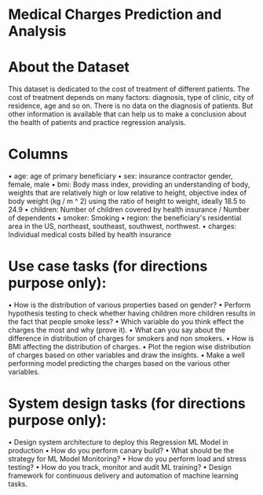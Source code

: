 # Medical Charges Prediction and Analysis 

# About the Dataset

This dataset is dedicated to the cost of treatment of different patients. The cost of treatment depends on many factors: diagnosis, type of clinic, city of residence, age and so on. There is no data on the diagnosis of patients. But other information is available that can help us to make a conclusion about the health of patients and practice regression analysis. 


# Columns
•	age: age of primary beneficiary
•	sex: insurance contractor gender, female, male
•	bmi: Body mass index, providing an understanding of body, weights that are relatively high or low relative to height, objective index of body weight (kg / m ^ 2) using the ratio of height to weight, ideally 18.5 to 24.9
•	children: Number of children covered by health insurance / Number of dependents
•	smoker: Smoking
•	region: the beneficiary's residential area in the US, northeast, southeast, southwest, northwest.
•	charges: Individual medical costs billed by health insurance

# Use case tasks (for directions purpose only):
•	How is the distribution of various properties based on gender?
•	Perform hypothesis testing to check whether having children more children results in the fact that people smoke less?
•	Which variable do you think effect the charges the most and why (prove it).
•	What can you say about the difference in distribution of charges for smokers and non smokers.
•	How is BMI affecting the distribution of charges.
•	Plot the region wise distribution of charges based on other variables and draw the insights.
•	Make a well performing model predicting the charges based on the various other variables.  


# System design tasks (for directions purpose only):
•	Design system architecture to deploy this Regression ML Model in production
•	How do you perform canary build?
•	What should be the strategy for ML Model Monitoring?
•	How do you perform load and stress testing?
•	How do you track, monitor and audit ML training?
•	Design framework for continuous delivery and automation of machine learning tasks.


